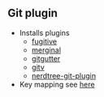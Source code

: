 ## Git plugin

* Installs plugins
    - [fugitive](https://github.com/tpope/vim-fugitive)
    - [merginal](https://github.com/idanarye/vim-merginal)
    - [gitgutter](https://github.com/airblade/vim-gitgutter)
    - [gitv](https://github.com/gregsexton/gitv)
    - [nerdtree-git-plugin](https://github.com/xuyuanp/nerdtree-git-plugin)
* Key mapping see [here](map.vim)

